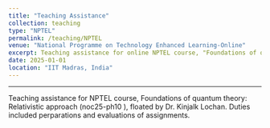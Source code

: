 ```yaml
---
title: "Teaching Assistance"
collection: teaching
type: "NPTEL"
permalink: /teaching/NPTEL
venue: "National Programme on Technology Enhanced Learning-Online"
excerpt: Teaching assistance for online NPTEL course, "Foundations of quantum theory%3A Relativistic approach".
date: 2025-01-01
location: "IIT Madras, India"
---
```

---


Teaching assistance for NPTEL course, Foundations of quantum theory: Relativistic approach (noc25-ph10 ), floated by Dr. Kinjalk Lochan. Duties included perparations and evaluations of assignments.


